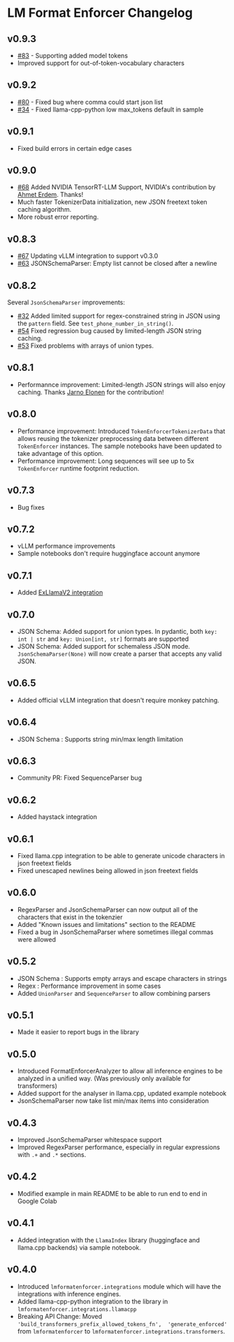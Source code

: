 # LM Format Enforcer Changelog

## v0.9.3
- [#83](https://github.com/noamgat/lm-format-enforcer/pull/83) - Supporting added model tokens
- Improved support for out-of-token-vocabulary characters

## v0.9.2
- [#80](https://github.com/noamgat/lm-format-enforcer/issues/80) - Fixed bug where comma could start json list
- [#34](https://github.com/noamgat/lm-format-enforcer/issues/34) - Fixed llama-cpp-python low max_tokens default in sample

## v0.9.1
- Fixed build errors in certain edge cases

## v0.9.0
- [#68](https://github.com/noamgat/lm-format-enforcer/pull/68) Added NVIDIA TensorRT-LLM Support, NVIDIA's contribution by [Ahmet Erdem](https://github.com/aerdem4). Thanks!
- Much faster TokenizerData initialization, new JSON freetext token caching algorithm.
- More robust error reporting.

## v0.8.3
- [#67](https://github.com/noamgat/lm-format-enforcer/issues/67) Updating vLLM integration to support v0.3.0
- [#63](https://github.com/noamgat/lm-format-enforcer/issues/63) JSONSchemaParser: Empty list cannot be closed after a newline

## v0.8.2
Several `JsonSchemaParser` improvements:
- [#32](https://github.com/noamgat/lm-format-enforcer/issues/32) Added limited support for regex-constrained string in JSON using the `pattern` field. See `test_phone_number_in_string()`.
- [#54](https://github.com/noamgat/lm-format-enforcer/issues/54) Fixed regression bug caused by limited-length JSON string caching.
- [#53](https://github.com/noamgat/lm-format-enforcer/issues/53) Fixed problems with arrays of union types. 

## v0.8.1
- Performannce improvement: Limited-length JSON strings will also enjoy caching. Thanks [Jarno Elonen](https://github.com/elonen) for the contribution!

## v0.8.0
 - Performance improvement: Introduced `TokenEnforcerTokenizerData` that allows reusing the tokenizer preprocessing data between different `TokenEnforcer` instances. The sample notebooks have been updated to take advantage of this option.
 - Performance improvement: Long sequences will see up to 5x `TokenEnforcer` runtime footprint reduction.

## v0.7.3
- Bug fixes

## v0.7.2
- vLLM performance improvements
- Sample notebooks don't require huggingface account anymore

## v0.7.1
- Added [ExLlamaV2 integration](https://github.com/noamgat/lm-format-enforcer/blob/main/samples/colab_exllamav2_integration.ipynb)

## v0.7.0
- JSON Schema: Added support for union types. In pydantic, both `key: int | str` and `key: Union[int, str]` formats are supported
- JSON Schema: Added support for schemaless JSON mode. `JsonSchemaParser(None)` will now create a parser that accepts any valid JSON.

## v0.6.5
- Added official vLLM integration that doesn't require monkey patching.

## v0.6.4
- JSON Schema : Supports string min/max length limitation

## v0.6.3
- Community PR: Fixed SequenceParser bug

## v0.6.2
- Added haystack integration

## v0.6.1
- Fixed llama.cpp integration to be able to generate unicode characters in json freetext fields
- Fixed unescaped newlines being allowed in json freetext fields
  
## v0.6.0
- RegexParser and JsonSchemaParser can now output all of the characters that exist in the tokenzier
- Added "Known issues and limitations" section to the README
- Fixed a bug in JsonSchemaParser where sometimes illegal commas were allowed

## v0.5.2
- JSON Schema : Supports empty arrays and escape characters in strings
- Regex : Performance improvement in some cases
- Added `UnionParser` and `SequenceParser` to allow combining parsers

## v0.5.1
- Made it easier to report bugs in the library

## v0.5.0
- Introduced FormatEnforcerAnalyzer to allow all inference engines to be analyzed in a unified way. (Was previously only available for transformers)
- Added support for the analyser in llama.cpp, updated example notebook
- JsonSchemaParser now take list min/max items into consideration

## v0.4.3
- Improved JsonSchemaParser whitespace support
- Improved RegexParser performance, especially in regular expressions with `.+` and `.*` sections.

## v0.4.2
- Modified example in main README to be able to run end to end in Google Colab

## v0.4.1
- Added integration with the `LlamaIndex` library (huggingface and llama.cpp backends) via sample notebook.

## v0.4.0
- Introduced ```lmformatenforcer.integrations``` module which will have the integrations with inference engines.
- Added llama-cpp-python integration to the library in ```lmformatenforcer.integrations.llamacpp```
- Breaking API Change: Moved ```'build_transformers_prefix_allowed_tokens_fn', 
    'generate_enforced'``` from ```lmformatenforcer``` to ```lmformatenforcer.integrations.transformers```.
